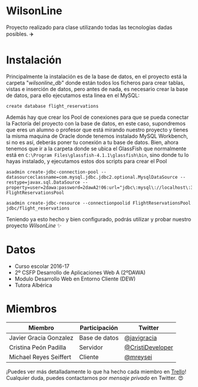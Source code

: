 # WilsonLine 
Proyecto realizado para clase utilizando todas las tecnologías dadas posibles. :airplane:

# Instalación
Principalmente la instalación es de la base de datos, en el proyecto está la carpeta "*wilsonline_db*" donde están todos los ficheros para crear tablas, vistas e inserción de datos, pero antes de nada, es necesario crear la base de datos, para ello ejecutamos esta linea en el MySQL:
```
create database flight_reservations
```
Además hay que crear los Pool de conexiones para que se pueda conectar la Factoría del proyecto con la base de datos, en este caso, supondremos que eres un alumno o profesor que está mirando nuestro proyecto y tienes la misma maquina de Oracle donde tenemos instalado MySQL Workbench, si no es así, deberás poner tu conexión a tu base de datos.
Bien, ahora tenemos que ir a la carpeta donde se ubica el GlassFish que normalmente está en `C:\Program Files\glassfish-4.1.1\glassfish\bin`, sino donde tu lo hayas instalado, y ejecutamos estos dos scripts para crear el Pool
```
asadmin create-jdbc-connection-pool --datasourceclassname=com.mysql.jdbc.jdbc2.optional.MysqlDataSource --restype=javax.sql.DataSource --property=user=2dawa:password=2dawA2!06:url="jdbc\:mysql\://localhost\:3306/flight_reservations" FlightReservationsPool
```
```
asadmin create-jdbc-resource --connectionpoolid FlightReservationsPool jdbc/flight_reservations
```

Teniendo ya esto hecho y bien configurado, podrás utilizar y probar nuestro proyecto *WilsonLine* :sparkles:


# Datos
- Curso escolar 2016-17
- 2º CSFP Desarrollo de Aplicaciones Web A (2ºDAWA)
- Modulo Desarrollo Web en Entorno Cliente (DEW)
- Tutora Albérica

# Miembros
Miembro | Participación  | Twitter
--------|----------------|---------
Javier Gracia Gonzalez | Base de datos | [@javigracia](https://twitter.com/javigracia)
Cristina Peón Padilla | Servidor | [@CristiDeveloper](https://twitter.com/CristiDeveloper)
Michael Reyes Seiffert | Cliente | [@mreysei](https://twitter.com/mreysei)

¡Puedes ver más detalladamente lo que ha hecho cada miembro en [Trello](https://trello.com/b/1HOBOqtP)!
Cualquier duda, puedes contactarnos por *mensaje privado* en Twitter. :heart_eyes:
